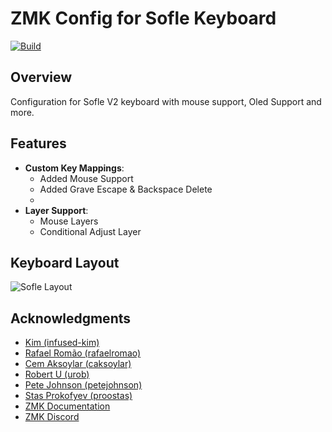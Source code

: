 # ZMK Config for Sofle Keyboard

[![Build](https://github.com/kthrasher1/zmk-config-sofle/workflows/Build/badge.svg?label=Keymap_Build)](https://github.com/kthrasher1/zmk-config-sofle/actions)

## Overview

Configuration for Sofle V2 keyboard with mouse support, Oled Support and more. 

## Features

- **Custom Key Mappings**: 
    - Added Mouse Support
    - Added Grave Escape & Backspace Delete
    - 
- **Layer Support**: 
    - Mouse Layers
    - Conditional Adjust Layer

## Keyboard Layout

![Sofle Layout](keymap-drawer/sofle.svg)

## Acknowledgments

- [Kim (infused-kim)](https://github.com/infused-kim)
- [Rafael Romão (rafaelromao)](https://github.com/rafaelromao)
- [Cem Aksoylar (caksoylar)](https://keymap-drawer.streamlit.app)
- [Robert U (urob)](https://github.com/urob/zmk-config)
- [Pete Johnson (petejohnson)](https://github.com/petejohanson)
- [Stas Prokofyev (proostas)](https://github.com/proostas)
- [ZMK Documentation](https://zmk.dev/)
- [ZMK Discord](https://github.com/zmkfirmware/zmk)

